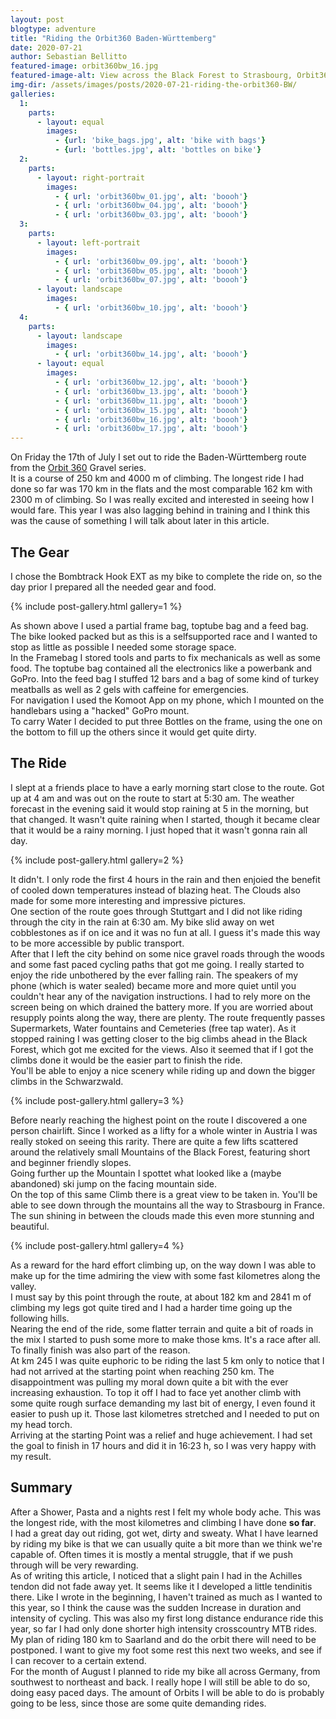 ```yaml
---
layout: post
blogtype: adventure
title: "Riding the Orbit360 Baden-Württemberg"
date: 2020-07-21
author: Sebastian Bellitto
featured-image: orbit360bw_16.jpg
featured-image-alt: View across the Black Forest to Strasbourg, Orbit360 Baden-Württemberg
img-dir: /assets/images/posts/2020-07-21-riding-the-orbit360-BW/
galleries:
  1:
    parts:
      - layout: equal
        images:
          - {url: 'bike_bags.jpg', alt: 'bike with bags'}
          - {url: 'bottles.jpg', alt: 'bottles on bike'}
  2:
    parts:
      - layout: right-portrait
        images:
          - { url: 'orbit360bw_01.jpg', alt: 'boooh'}
          - { url: 'orbit360bw_04.jpg', alt: 'boooh'}
          - { url: 'orbit360bw_03.jpg', alt: 'boooh'}
  3:
    parts:
      - layout: left-portrait
        images:
          - { url: 'orbit360bw_09.jpg', alt: 'boooh'}
          - { url: 'orbit360bw_05.jpg', alt: 'boooh'}
          - { url: 'orbit360bw_07.jpg', alt: 'boooh'}
      - layout: landscape
        images:
          - { url: 'orbit360bw_10.jpg', alt: 'boooh'}
  4:
    parts:
      - layout: landscape
        images:
          - { url: 'orbit360bw_14.jpg', alt: 'boooh'}
      - layout: equal
        images:
          - { url: 'orbit360bw_12.jpg', alt: 'boooh'}
          - { url: 'orbit360bw_13.jpg', alt: 'boooh'}
          - { url: 'orbit360bw_11.jpg', alt: 'boooh'}
          - { url: 'orbit360bw_15.jpg', alt: 'boooh'}
          - { url: 'orbit360bw_16.jpg', alt: 'boooh'}
          - { url: 'orbit360bw_17.jpg', alt: 'boooh'}
---
```

On Friday the 17th of July I set out to ride the Baden-Württemberg route from the [Orbit 360](https://orbit360.cc) Gravel series.<br>
It is a course of 250 km and 4000 m of climbing. The longest ride I had done so far was 170 km in the flats and the most comparable 162 km with 2300 m of climbing. So I was really excited and interested in seeing how I would fare. This year I was also lagging behind in training and I think this was the cause of something I will talk about later in this article.<br>

## The Gear
I chose the Bombtrack Hook EXT as my bike to complete the ride on, so the day prior I prepared all the needed gear and food.<br>

{% include post-gallery.html gallery=1 %}<br>

As shown above I used a partial frame bag, toptube bag and a feed bag. The bike looked packed but as this is a selfsupported race and I wanted to stop as little as possible I needed some storage space.<br>
In the Framebag I stored tools and parts to fix mechanicals as well as some food. The toptube bag contained all the electronics like a powerbank and GoPro. Into the feed bag I stuffed 12 bars and a bag of some kind of turkey meatballs as well as 2 gels with caffeine for emergencies.<br>
For navigation I used the Komoot App on my phone, which I mounted on the handlebars using a "hacked" GoPro mount.<br>
To carry Water I decided to put three Bottles on the frame, using the one on the bottom to fill up the others since it would get quite dirty.<br>

## The Ride
I slept at a friends place to have a early morning start close to the route. Got up at 4 am and was out on the route to start at 5:30 am. The weather forecast in the evening said it would stop raining at 5 in the morning, but that changed. It wasn't quite raining when I started, though it became clear that it would be a rainy morning. I just hoped that it wasn't gonna rain all day.<br>

{% include post-gallery.html gallery=2 %}<br>

It didn't. I only rode the first 4 hours in the rain and then enjoied the benefit of cooled down temperatures instead of blazing heat. The Clouds also made for some more interesting and impressive pictures.<br>
One section of the route goes through Stuttgart and I did not like riding through the city in the rain at 6:30 am. My bike slid away on wet cobblestones as if on ice and it was no fun at all. I guess it's made this way to be more accessible by public transport.<br>
After that I left the city behind on some nice gravel roads through the woods and some fast paced cycling paths that got me going. I really started to enjoy the ride unbothered by the ever falling rain. The speakers of my phone (which is water sealed) became more and more quiet until you couldn't hear any of the navigation instructions. I had to rely more on the screen being on which drained the battery more.
If you are worried about resupply points along the way, there are plenty. The route frequently passes Supermarkets, Water fountains and Cemeteries (free tap water).
As it stopped raining I was getting closer to the big climbs ahead in the Black Forest, which got me excited for the views. Also it seemed that if I got the climbs done it would be the easier part to finish the ride.<br>
You'll be able to enjoy a nice scenery while riding up and down the bigger climbs in the Schwarzwald.<br>

{% include post-gallery.html gallery=3 %}<br>

Before nearly reaching the highest point on the route I discovered a one person chairlift. Since I worked as a lifty for a whole winter in Austria I was really stoked on seeing this rarity. There are quite a few lifts scattered around the relatively small Mountains of the Black Forest, featuring short and beginner friendly slopes.<br>
Going further up the Mountain I spottet what looked like a (maybe abandoned) ski jump on the facing mountain side.<br>
On the top of this same Climb there is a great view to be taken in. You'll be able to see down through the mountains all the way to Strasbourg in France. The sun shining in between the clouds made this even more stunning and beautiful.<br>

{% include post-gallery.html gallery=4 %}<br>

As a reward for the hard effort climbing up, on the way down I was able to make up for the time admiring the view with some fast kilometres along the valley.<br>
I must say by this point through the route, at about 182 km and 2841 m of climbing my legs got quite tired and I had a harder time going up the following hills.<br>
Nearing the end of the ride, some flatter terrain and quite a bit of roads in the mix I started to push some more to make those kms. It's a race after all. To finally finish was also part of the reason.<br>
At km 245 I was quite euphoric to be riding the last 5 km only to notice that I had not arrived at the starting point when reaching 250 km. The disappointment was pulling my moral down quite a bit with the ever increasing exhaustion. To top it off I had to face yet another climb with some quite rough surface demanding my last bit of energy, I even found it easier to push up it. Those last kilometres stretched and I needed to put on my head torch.<br>
Arriving at the starting Point was a relief and huge achievement. I had set the goal to finish in 17 hours and did it in 16:23 h, so I was very happy with my result.<br>

## Summary
After a Shower, Pasta and a nights rest I felt my whole body ache. This was the longest ride, with the most kilometres and climbing I have done **so far**.<br>
I had a great day out riding, got wet, dirty and sweaty. What I have learned by riding my bike is that we can usually quite a bit more than we think we're capable of. Often times it is mostly a mental struggle, that if we push through will be very rewarding.<br>
As of writing this article, I noticed that a slight pain I had in the Achilles tendon did not fade away yet. It seems like it I developed a little tendinitis there. Like I wrote in the beginning, I haven't trained as much as I wanted to this year, so I think the cause was the sudden Increase in duration and intensity of cycling. This was also my first long distance endurance ride this year, so far I had only done shorter high intensity crosscountry MTB rides.<br>
My plan of riding 180 km to Saarland and do the orbit there will need to be postponed. I want to give my foot some rest this next two weeks, and see if I can recover to a certain extend.<br>
For the month of August I planned to ride my bike all across Germany, from southwest to northeast and back. I really hope I will still be able to do so, doing easy paced days. The amount of Orbits I will be able to do is probably going to be less, since those are some quite demanding rides.
